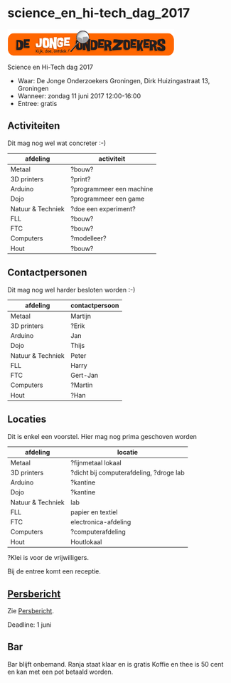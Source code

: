 # science_en_hi-tech_dag_2017

![De Jonge Onderzoekers Groningen](Djog.png)

Science en Hi-Tech dag 2017

 * Waar: De Jonge Onderzoekers Groningen, Dirk Huizingastraat 13, Groningen
 * Wanneer: zondag 11 juni 2017 12:00-16:00
 * Entree: gratis

## Activiteiten

Dit mag nog wel wat concreter :-)

afdeling|activiteit
---|---
Metaal|?bouw?
3D printers|?print?
Arduino|?programmeer een machine
Dojo|?programmeer een game
Natuur & Techniek|?doe een experiment?
FLL|?bouw?
FTC|?bouw?
Computers|?modelleer?
Hout|?bouw?

## Contactpersonen

Dit mag nog wel harder besloten worden :-)

afdeling|contactpersoon
---|---
Metaal|Martijn
3D printers|?Erik
Arduino|Jan
Dojo|Thijs
Natuur & Techniek|Peter
FLL|Harry
FTC|Gert-Jan
Computers|?Martin
Hout|?Han

## Locaties

Dit is enkel een voorstel. Hier mag nog prima geschoven worden

afdeling|locatie
---|---
Metaal|?fijnmetaal lokaal
3D printers|?dicht bij computerafdeling, ?droge lab
Arduino|?kantine
Dojo|?kantine
Natuur & Techniek|lab
FLL|papier en textiel
FTC|electronica-afdeling
Computers|?computerafdeling
Hout|Houtlokaal

?Klei is voor de vrijwilligers.

Bij de entree komt een receptie.

## [Persbericht](Persbericht.md)

Zie [Persbericht](Persbericht.md).

Deadline: 1 juni

## Bar

Bar blijft onbemand.
Ranja staat klaar en is gratis
Koffie en thee is 50 cent en kan met een pot betaald worden.
